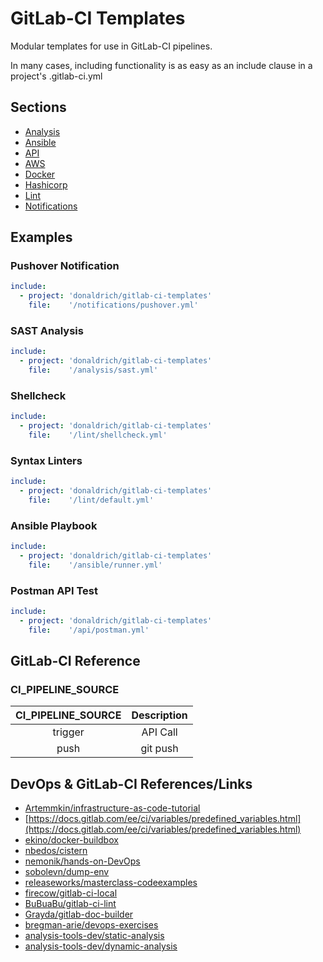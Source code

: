# GitLab-CI Templates

Modular templates for use in GitLab-CI pipelines.

In many cases, including functionality is as easy as an include clause in a project's .gitlab-ci.yml

## Sections

* [Analysis](docs/analysis.md)
* [Ansible](docs/ansible.md)
* [API](docs/api.md)
* [AWS](aws/README.md)
* [Docker](docker)
* [Hashicorp](docs/hashicorp.md)
* [Lint](docs/lint.md)
* [Notifications](notifications)

## Examples

### Pushover Notification

```yaml
include:
  - project: 'donaldrich/gitlab-ci-templates'
    file:    '/notifications/pushover.yml'
```

### SAST Analysis

```yaml
include:
  - project: 'donaldrich/gitlab-ci-templates'
    file:    '/analysis/sast.yml'
```

### Shellcheck

```yaml
include:
  - project: 'donaldrich/gitlab-ci-templates'
    file:    '/lint/shellcheck.yml'
```

### Syntax Linters

```yaml
include:
  - project: 'donaldrich/gitlab-ci-templates'
    file:    '/lint/default.yml'
```

### Ansible Playbook

```yaml
include:
  - project: 'donaldrich/gitlab-ci-templates'
    file:    '/ansible/runner.yml'
```

### Postman API Test

```yaml
include:
  - project: 'donaldrich/gitlab-ci-templates'
    file:    '/api/postman.yml'
```

## GitLab-CI Reference

### CI_PIPELINE_SOURCE

| CI_PIPELINE_SOURCE | Description |
| :----------------: | :---------: |
| trigger | API Call |
| push | git push |

## DevOps & GitLab-CI References/Links

* [Artemmkin/infrastructure-as-code-tutorial](https://github.com/Artemmkin/infrastructure-as-code-tutorial)
* [https://docs.gitlab.com/ee/ci/variables/predefined_variables.html](https://docs.gitlab.com/ee/ci/variables/predefined_variables.html)
* [ekino/docker-buildbox](https://github.com/ekino/docker-buildbox)
* [nbedos/cistern](https://github.com/nbedos/cistern)
* [nemonik/hands-on-DevOps](https://github.com/nemonik/hands-on-DevOps)
* [sobolevn/dump-env](https://github.com/sobolevn/dump-env)
* [releaseworks/masterclass-codeexamples](https://github.com/releaseworks/masterclass-codeexamples)
* [firecow/gitlab-ci-local](https://github.com/firecow/gitlab-ci-local)
* [BuBuaBu/gitlab-ci-lint](https://github.com/BuBuaBu/gitlab-ci-lint)
* [Grayda/gitlab-doc-builder](https://github.com/Grayda/gitlab-doc-builder)
* [bregman-arie/devops-exercises](https://github.com/bregman-arie/devops-exercises)
* [analysis-tools-dev/static-analysis](https://github.com/analysis-tools-dev/static-analysis)
* [analysis-tools-dev/dynamic-analysis](https://github.com/analysis-tools-dev/dynamic-analysis)

